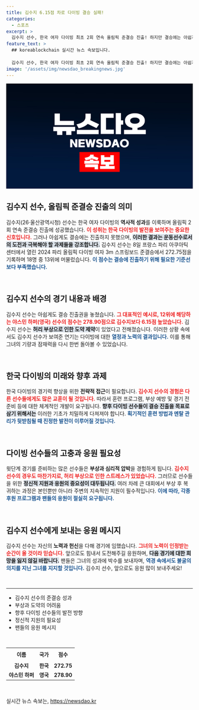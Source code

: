 ```yaml
---
title: 김수지 6.15점 차로 다이빙 결승 실패!
categories:
  - 스포츠
excerpt: >
  김수지 선수, 한국 여자 다이빙 최초 2회 연속 올림픽 준결승 진출! 하지만 결승에는 아쉽게 실패했습니다. 허리 부상이 발목을 잡았던 그의 도전은 과연 어떤 의미를 남겼을까요?
feature_text: >
  ## koreablockchain 실시간 뉴스 속보입니다.

  김수지 선수, 한국 여자 다이빙 최초 2회 연속 올림픽 준결승 진출! 하지만 결승에는 아쉽게 실패했습니다. 허리 부상이 발목을 잡았던 그의 도전은 과연 어떤 의미를 남겼을까요?
image: '/assets/img/newsdao_breakingnews.jpg'
---
```


<p><img src="/assets/img/newsdao_breakingnews.jpg" alt="koreablockchain 속보" /></p>

<h2 data-ke-size="size26">김수지 선수, 올림픽 준결승 진출의 의미</h2>

<p data-ke-size="size16">김수지(26·울산광역시청) 선수는 한국 여자 다이빙의 <b>역사적 성과</b>를 이룩하며 올림픽 2회 연속 준결승 진출에 성공했습니다. <b><span style="color: #ee2323;">이 성취는 한국 다이빙의 발전을 보여주는 중요한 신호입니다.</span></b> 그러나 아쉽게도 결승에는 진출하지 못했으며, <b><span style="background-color: #21538527;">이러한 결과는 운동선수로서의 도전과 극복해야 할 과제들을 강조합니다.</span></b> 김수지 선수는 8일 프랑스 파리 아쿠아틱센터에서 열린 2024 파리 올림픽 다이빙 여자 3m 스프링보드 준결승에서 272.75점을 기록하며 18명 중 13위에 머물렀습니다. <b><span style="color: #1a5490;">이 점수는 결승에 진출하기 위해 필요한 기준선보다 부족했습니다.</span></b></p>

<p data-ke-size="size16">&nbsp;</p>

<h2 data-ke-size="size26">김수지 선수의 경기 내용과 배경</h2>

<p data-ke-size="size16">김수지 선수는 아쉽게도 결승 진출권을 놓쳤습니다. <b><span style="color: #ee2323;">그 대표적인 예시로, 12위에 해당하는 야스민 하퍼(영국) 선수의 점수는 278.90점으로 김수지보다 6.15점 높았습니다.</span></b> 김수지 선수는 <b><span style="background-color: #21538527;">허리 부상으로 인한 도약 제약</span></b>이 있었다고 전해졌습니다. 이러한 상황 속에서도 김수지 선수가 보여준 연기는 다이빙에 대한 <b><span style="color: #1a5490;">열정과 노력의 결과입니다.</span></b> 이를 통해 그녀의 기량과 잠재력을 다시 한번 돌아볼 수 있었습니다.</p>

<p data-ke-size="size16">&nbsp;</p>

<h2 data-ke-size="size26">한국 다이빙의 미래와 향후 과제</h2>

<p data-ke-size="size16">한국 다이빙의 경기력 향상을 위한 <b>전략적 접근</b>이 필요합니다. <b><span style="color: #ee2323;">김수지 선수의 경험은 다른 선수들에게도 많은 교훈이 될 것입니다.</span></b> 따라서 훈련 프로그램, 부상 예방 및 경기 전 준비 등에 대한 체계적인 개발이 요구됩니다. <b><span style="background-color: #21538527;">향후 다이빙 선수들이 결승 진출을 목표로 삼기 위해서는</span></b> 이러한 기초가 치밀하게 다져져야 합니다. <b><span style="color: #1a5490;">획기적인 훈련 방법과 멘탈 관리가 뒷받침될 때 진정한 발전이 이루어질 것입니다.</span></b></p>

<p data-ke-size="size16">&nbsp;</p>

<h2 data-ke-size="size26">다이빙 선수들의 고충과 응원 필요성</h2>

<p data-ke-size="size16">윗단계 경기를 준비하는 많은 선수들은 <b>부상과 심리적 압박</b>을 경험하게 됩니다. <b><span style="color: #ee2323;">김수지 선수의 경우도 마찬가지로, 허리 부상으로 인한 스트레스가 있었습니다.</span></b> 그러므로 선수들을 위한 <b><span style="background-color: #21538527;">정신적 지원과 응원의 중요성이 대두됩니다.</span></b> 여러 차례 큰 대회에서 부상 후 복귀하는 과정은 본인뿐만 아니라 주변의 지속적인 지원이 필수적입니다. <b><span style="color: #1a5490;">이에 따라, 각종 후원 프로그램과 팬들의 응원이 절실히 요구됩니다.</span></b></p>

<p data-ke-size="size16">&nbsp;</p>

<h2 data-ke-size="size26">김수지 선수에게 보내는 응원 메시지</h2>

<p data-ke-size="size16">김수지 선수는 자신의 <b>노력과 헌신</b>을 다해 경기에 임했습니다. <b><span style="color: #ee2323;">그녀의 노력이 인정받는 순간이 올 것이라 믿습니다.</span></b> 앞으로도 힘내서 도전해주길 응원하며, <b><span style="background-color: #21538527;">다음 경기에 대한 희망을 잃지 않길 바랍니다.</span></b> 팬들은 그녀의 성과에 박수를 보내자며, <b><span style="color: #1a5490;">역경 속에서도 불굴의 의지를 지닌 그녀를 지지할 것입니다.</span></b> 김수지 선수, 앞으로도 응원 많이 보내주세요!</p>

<p data-ke-size="size16">&nbsp;</p> 

<hr/>

<ul>
    <li>김수지 선수의 준결승 성과</li>
    <li>부상과 도약의 어려움</li>
    <li>향후 다이빙 선수들의 발전 방향</li>
    <li>정신적 지원의 필요성</li>
    <li>팬들의 응원 메시지</li>
</ul>

<p data-ke-size="size16">&nbsp;</p>

<table style="width: 100%; border-collapse: collapse;">
    <tr>
        <td style="text-align: center; height: 30px;"><b>이름</b></td>
        <td style="text-align: center; height: 30px;"><b>국가</b></td>
        <td style="text-align: center; height: 30px;"><b>점수</b></td>
    </tr>
    <tr>
        <td style="text-align: center; height: 17px;"><b>김수지</b></td>
        <td style="text-align: center; height: 17px;"><b>한국</b></td>
        <td style="text-align: center; height: 17px;"><b>272.75</b></td>
    </tr>
    <tr>
        <td style="text-align: center; height: 17px;"><b>야스민 하퍼</b></td>
        <td style="text-align: center; height: 17px;"><b>영국</b></td>
        <td style="text-align: center; height: 17px;"><b>278.90</b></td>
    </tr>
</table>

<p data-ke-size="size16">&nbsp;</p>
실시간 뉴스 속보는, <a href="https://newsdao.kr" rel="dofollow">https://newsdao.kr</a>


